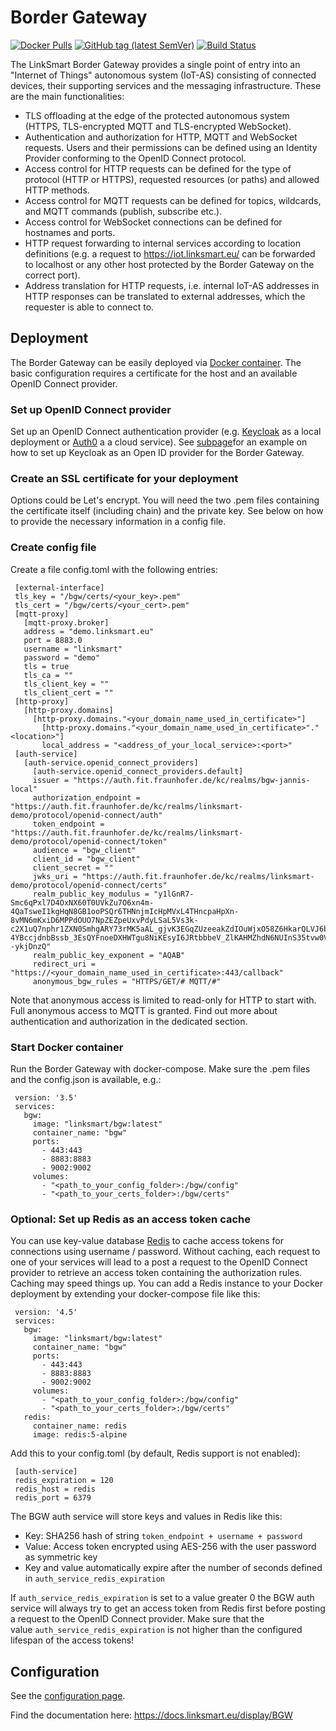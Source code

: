 # Border Gateway

[![Docker Pulls](https://img.shields.io/docker/pulls/linksmart/bgw.svg)](https://hub.docker.com/r/linksmart/bgw/tags)
[![GitHub tag (latest SemVer)](https://img.shields.io/github/tag/linksmart/border-gateway.svg)](https://github.com/linksmart/border-gateway/tags)
[![Build Status](https://travis-ci.com/linksmart/border-gateway.svg)](https://travis-ci.com/linksmart/border-gateway)

The LinkSmart Border Gateway provides a single point of entry into an "Internet of Things"
autonomous system (IoT-AS) consisting of connected devices, their supporting services and the messaging infrastructure.
These are the main functionalities:

* TLS offloading at the edge of the protected autonomous system
  (HTTPS, TLS-encrypted MQTT and TLS-encrypted WebSocket).
* Authentication and authorization for HTTP, MQTT and WebSocket requests.
  Users and their permissions can be defined using an Identity Provider conforming to
  the OpenID Connect protocol.
* Access control for HTTP requests can be defined for the type of protocol (HTTP or HTTPS),
  requested resources (or paths) and allowed HTTP methods.
* Access control for MQTT requests can be defined for topics, wildcards, and MQTT commands
  (publish, subscribe etc.).
* Access control for WebSocket connections can be defined for hostnames and ports.
* HTTP request forwarding to internal services according to location definitions
  (e.g. a request to https://iot.linksmart.eu/<location> can be forwarded to localhost or
  any other host protected by the Border Gateway on the correct port).
* Address translation for HTTP requests, i.e. internal IoT-AS addresses in HTTP responses can be
  translated to external addresses, which the requester is able to connect to.

## Deployment

The Border Gateway can be easily deployed via [Docker container][Docker]. The basic configuration
requires a certificate for the host and an available OpenID Connect provider.

### Set up OpenID Connect provider

Set up an OpenID Connect authentication provider (e.g.
[Keycloak](https://www.keycloak.org/) as a local deployment
or [Auth0](https://auth0.com/) a a cloud service). See
[subpage](https://docs.linksmart.eu/display/BGW/Setting+up+Keycloak+as+an+OpenID+Connect+provider)for
an example on how to set up Keycloak as an Open ID provider for the
Border Gateway.

### Create an SSL certificate for your deployment

Options could be Let's encrypt. You will need
the two .pem files containing the certificate itself (including chain)
and the private key. See below on how to provide the necessary
information in a config file.

### Create config file

Create a file config.toml with the following entries:

     [external-interface]
     tls_key = "/bgw/certs/<your_key>.pem"
     tls_cert = "/bgw/certs/<your_cert>.pem"
     [mqtt-proxy]
       [mqtt-proxy.broker]
       address = "demo.linksmart.eu"
       port = 8883.0
       username = "linksmart"
       password = "demo"
       tls = true
       tls_ca = ""
       tls_client_key = ""
       tls_client_cert = ""
     [http-proxy]
       [http-proxy.domains]
         [http-proxy.domains."<your_domain_name_used_in_certificate>"]
           [http-proxy.domains."<your_domain_name_used_in_certificate>"."<location>"]
           local_address = "<address_of_your_local_service>:<port>"
     [auth-service]
       [auth-service.openid_connect_providers]
         [auth-service.openid_connect_providers.default]
         issuer = "https://auth.fit.fraunhofer.de/kc/realms/bgw-jannis-local"
         authorization_endpoint = "https://auth.fit.fraunhofer.de/kc/realms/linksmart-demo/protocol/openid-connect/auth"
         token_endpoint = "https://auth.fit.fraunhofer.de/kc/realms/linksmart-demo/protocol/openid-connect/token"
         audience = "bgw_client"
         client_id = "bgw_client"
         client_secret = ""
         jwks_uri = "https://auth.fit.fraunhofer.de/kc/realms/linksmart-demo/protocol/openid-connect/certs"
         realm_public_key_modulus = "y1lGnR7-Smc6qPxl7D4OxNX60T0UVkZu7O6xn4m-4QaTsweI1kgHqN8GB1ooPSQr6THNnjmIcHpMVxL4THncpaHpXn-8vMN6mKxiD6MPPdOUO7NpZEZpeUxvPdyLSaL5Vs3k-c2X1uQ7nphr1ZXN0SmhgARY73rMK5aAL_gjvK3EGqZUzeeakZdIOuWjxO58Z6HkarQLVJ6bXfM8dfUKksJp7rGK-4YBccjdnbBssb_3EsQYFnoeDXHWTgu8NiKEsyI6JRtbbbeV_ZlKAHMZhdN6NUInS35tvw0VX2tK5TiASihN4VyaLa17dQ3988HkSLU1d2niIcKyW--ykjDnzQ"
         realm_public_key_exponent = "AQAB"
         redirect_uri = "https://<your_domain_name_used_in_certificate>:443/callback"
         anonymous_bgw_rules = "HTTPS/GET/# MQTT/#"

Note that anonymous access is limited to read-only for HTTP to start
with. Full anonymous access to MQTT is granted. Find out more about
authentication and authorization in the dedicated section.

### Start Docker container

Run the Border Gateway with docker-compose. Make sure the .pem files and
the config.json is available, e.g.:

     version: '3.5'
     services:
       bgw:
         image: "linksmart/bgw:latest"
         container_name: "bgw"
         ports:
           - 443:443
           - 8883:8883
           - 9002:9002
         volumes:
           - "<path_to_your_config_folder>:/bgw/config"
           - "<path_to_your_certs_folder>:/bgw/certs"

### Optional: Set up Redis as an access token cache

You can use key-value database [Redis](https://hub.docker.com/_/redis)
to cache access tokens for connections using username / password.
Without caching, each request to one of your services will lead to a
post a request to the OpenID Connect provider to retrieve an access
token containing the authorization rules. Caching may speed things up.
You can add a Redis instance to your Docker deployment by extending your
docker-compose file like this:

     version: '4.5'
     services:
       bgw:
         image: "linksmart/bgw:latest"
         container_name: "bgw"
         ports:
           - 443:443
           - 8883:8883
           - 9002:9002
         volumes:
           - "<path_to_your_config_folder>:/bgw/config"
           - "<path_to_your_certs_folder>:/bgw/certs"
       redis:
         container_name: redis
         image: redis:5-alpine

Add this to your config.toml (by default, Redis support is not enabled):

     [auth-service]
     redis_expiration = 120
     redis_host = redis
     redis_port = 6379

The BGW auth service will store keys and values in Redis like this:

-   Key: SHA256 hash of string `token_endpoint + username + password`
-   Value: Access token encrypted using AES-256 with the user password
    as symmetric key
-   Key and value automatically expire after the number of seconds
    defined in `auth_service_redis_expiration`

If `auth_service_redis_expiration` is set to a value greater 0 the BGW auth
service will always try to get an access token from Redis first before
posting a request to the OpenID Connect provider. Make sure that the
value `auth_service_redis_expiration` is not higher than the configured
lifespan of the access tokens!

## Configuration

See the [configuration page][Config].
 


Find the documentation here: https://docs.linksmart.eu/display/BGW

[Docker]:https://hub.docker.com/r/linksmart/bgw/tags
[Config]:docs/config.md
